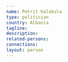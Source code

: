 ```yaml
---
name: Petrit Kalakula
type: politician
country: Albania
tagline:
description:
related-persons:
connections:
layout: person
---
```

